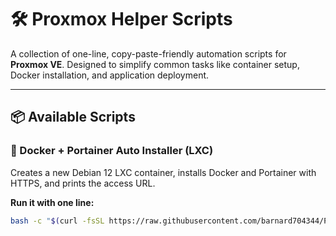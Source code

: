 # 🛠️ Proxmox Helper Scripts

A collection of one-line, copy-paste-friendly automation scripts for **Proxmox VE**. Designed to simplify common tasks like container setup, Docker installation, and application deployment.

---

## 📦 Available Scripts

### 🚀 Docker + Portainer Auto Installer (LXC)
Creates a new Debian 12 LXC container, installs Docker and Portainer with HTTPS, and prints the access URL.

**Run it with one line:**

```bash
bash -c "$(curl -fsSL https://raw.githubusercontent.com/barnard704344/Proxmox-helper-scripts/main/docker-portainer-auto.sh)" </dev/tty
